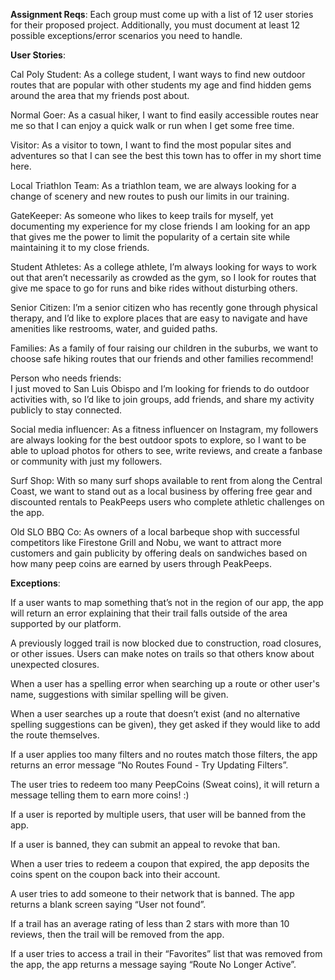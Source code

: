 **Assignment Reqs**:
Each group must come up with a list of 12 user stories for their proposed project. Additionally, you must document at least 12 possible exceptions/error scenarios you need to handle. 

**User Stories**:

Cal Poly Student: As a college student, I want ways to find new outdoor routes that are popular with other students my age and find hidden gems around the area that my friends post about.

Normal Goer: As a casual hiker, I want to find easily accessible routes near me so that I can enjoy a quick walk or run when I get some free time. 

Visitor: As a visitor to town, I want to find the most popular sites and adventures so that I can see the best this town has to offer in my short time here.

Local Triathlon Team: As a triathlon team, we are always looking for a change of scenery and new routes to push our limits in our training.

GateKeeper: As someone who likes to keep trails for myself, yet documenting my experience for my close friends I am looking for an app that gives me the power to limit the popularity of a certain site while maintaining it to my close friends.

Student Athletes: As a college athlete, I’m always looking for ways to work out that aren’t necessarily as crowded as the gym, so I look for routes that give me space to go for runs and bike rides without disturbing others. 

Senior Citizen: I’m a senior citizen who has recently gone through physical therapy, and I’d like to explore places that are easy to navigate and have amenities like restrooms, water, and guided paths. 

Families: As a family of four raising our children in the suburbs, we want to choose safe hiking routes that our friends and other families recommend! 

Person who needs friends:  
I just moved to San Luis Obispo and I’m looking for friends to do outdoor activities with, so I’d like to join groups, add friends, and share my activity publicly to stay connected.

Social media influencer: 
As a fitness influencer on Instagram, my followers are always looking for the best outdoor spots to explore, so I want to be able to upload photos for others to see, write reviews, and create a fanbase or community with just my followers. 

Surf Shop: With so many surf shops available to rent from along the Central Coast, we want to stand out as a local business by offering free gear and discounted rentals to PeakPeeps users who complete athletic challenges on the app. 

Old SLO BBQ Co: As owners of a local barbeque shop with successful competitors like Firestone Grill and Nobu, we want to attract more customers and gain publicity by offering deals on sandwiches based on how many peep coins are earned by users through PeakPeeps. 


**Exceptions**:

If a user wants to map something that’s not in the region of our app, the app will return an error explaining that their trail falls outside of the area supported by our platform. 

A previously logged trail is now blocked due to construction, road closures, or other issues. Users can make notes on trails so that others know about unexpected closures. 

When a user has a spelling error when searching up a route or other user's name, suggestions with similar spelling will be given.

When a user searches up a route that doesn’t exist (and no alternative spelling suggestions can be given), they get asked if they would like to add the route themselves.

If a user applies too many filters and no routes match those filters, the app returns an error message “No Routes Found - Try Updating Filters”. 

The user tries to redeem too many PeepCoins (Sweat coins), it will return a message telling them to earn more coins! :)

If a user is reported by multiple users, that user will be banned from the app. 

If a user is banned, they can submit an appeal to revoke that ban. 

When a user tries to redeem a coupon that expired, the app deposits the coins spent on the coupon back into their account.

A user tries to add someone to their network that is banned. The app returns a blank screen saying “User not found”.

If a trail has an average rating of less than 2 stars with more than 10 reviews, then the trail will be removed from the app.

If a user tries to access a trail in their “Favorites” list that was removed from the app, the app returns a message saying “Route No Longer Active”. 

